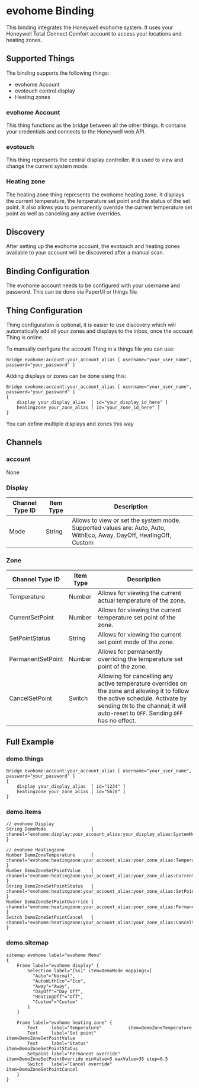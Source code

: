 # evohome Binding
This binding integrates the Honeywell evohome system. It uses your Honeywell Total Connect Comfort account to access your locations and heating zones.

## Supported Things
The binding supports the following things:

* evohome Account
* evotouch control display
* Heating zones

### evohome Account
This thing functions as the bridge between all the other things. It contains your credentials and connects to the Honeywell web API. 

### evotouch
This thing represents the central display controller. It is used to view and change the current system mode.

### Heating zone
The heating zone thing represents the evohome heating zone. It displays the current temperature, the temperature set point and the status of the set point. It also allows you to permanently override the current temperature set point as well as canceling any active overrides. 

## Discovery
After setting up the evohome account, the evotouch and heating zones available to your account will be discovered after a manual scan.

## Binding Configuration
The evohome account needs to be configured with your username and password. This can be done via PaperUI or things file.

## Thing Configuration
Thing configuration is optional, it is easier to use discovery which will automatically add all your zones and displays to the inbox, once the account Thing is online.

To manually configure the account Thing in a things file you can use:

    Bridge evohome:account:your_account_alias [ username="your_user_name", password="your_password" ]

Adding displays or zones can be done using this:

    Bridge evohome:account:your_account_alias [ username="your_user_name", password="your_password" ]
    {
	    display your_display_alias  [ id="your_display_id_here" ]
	    heatingzone your_zone_alias [ id="your_zone_id_here" ]
    }

You can define multiple displays and zones this way

## Channels
### account
None

### Display
| Channel Type ID | Item Type | Description                                                                                                        |
|-----------------|-----------|--------------------------------------------------------------------------------------------------------------------|
| Mode            | String    | Allows to view or set the system mode. Supported values are: Auto, Auto, WithEco, Away, DayOff, HeatingOff, Custom |

### Zone
| Channel Type ID   | Item Type | Description                                                                                                                                                                                                            |
|-------------------|-----------|------------------------------------------------------------------------------------------------------------------------------------------------------------------------------------------------------------------------|
| Temperature       | Number    | Allows for viewing the current actual temperature of the zone.                                                                                                                                                         |
| CurrentSetPoint   | Number    | Allows for viewing the current temperature set point of the zone.                                                                                                                                                      |
| SetPointStatus    | String    | Allows for viewing the current set point mode of the zone.                                                                                                                                                             |
| PermanentSetPoint | Number    | Allows for permanently overriding the temperature set point of the zone.                                                                                                                                               |
| CancelSetPoint    | Switch    | Allowing for cancelling any active temperature overrides on the zone and allowing it to follow the active schedule. Activate by sending `ON` to the channel; it will auto-reset to `OFF`. Sending `OFF` has no effect. |

## Full Example

### demo.things

    Bridge evohome:account:your_account_alias [ username="your_user_name", password="your_password" ]
    {
	    display your_display_alias  [ id="1234" ]
	    heatingzone your_zone_alias [ id="5678" ]
    }
	
	
### demo.items	

	// evohome Display
	String DemoMode                 { channel="evohome:display:your_account_alias:your_display_alias:SystemMode" }

	// evohome Heatingzone
	Number DemoZoneTemperature      { channel="evohome:heatingzone:your_account_alias:your_zone_alias:Temperature" }
	Number DemoZoneSetPointValue    { channel="evohome:heatingzone:your_account_alias:your_zone_alias:CurrentSetPoint" }
	String DemoZoneSetPointStatus   { channel="evohome:heatingzone:your_account_alias:your_zone_alias:SetPointStatus" }
	Number DemoZoneSetPointOverride { channel="evohome:heatingzone:your_account_alias:your_zone_alias:PermanentSetPoint" }
	Switch DemoZoneSetPointCancel   { channel="evohome:heatingzone:your_account_alias:your_zone_alias:CancelSetPoint" }
	
### demo.sitemap
	
	sitemap evohome label="evohome Menu"
	{
		Frame label="evohome display" {
			Selection label="[%s]" item=DemoMode mappings=[
			  "Auto"="Normal",
			  "AutoWithEco"="Eco",
			  "Away"="Away",
			  "DayOff"="Day Off",
			  "HeatingOff"="Off",
			  "Custom"="Custom"
			]
		}
		
		Frame label="evohome heating zone" {
			Text     label="Temperature"          item=DemoZoneTemperature      
			Text     label="Set point"            item=DemoZoneSetPointValue    
			Text     label="Status"               item=DemoZoneSetPointStatus   
			Setpoint label="Permanent override"   item=DemoZoneSetPointOverride minValue=5 maxValue=35 step=0.5
			Switch   label="Cancel override"      item=DemoZoneSetPointCancel   
		}
	}

